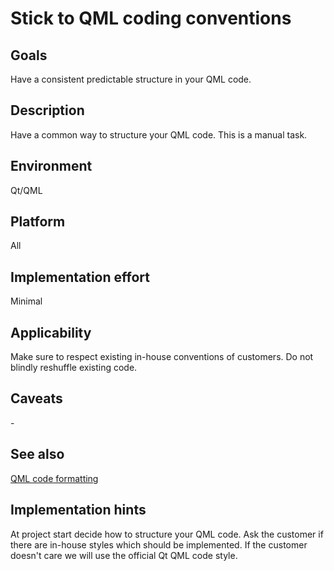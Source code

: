 # Stick to QML coding conventions

## Goals

Have a consistent predictable structure in your QML code.

## Description

Have a common way to structure your QML code. This is a manual task.

## Environment

Qt/QML

## Platform

All

## Implementation effort

Minimal

## Applicability

Make sure to respect existing in-house conventions of customers. Do not blindly reshuffle existing code.

## Caveats

\-

## See also

[QML code formatting](https://toolbox.basyskom.com/17)

## Implementation hints

At project start decide how to structure your QML code. Ask the customer if there are in-house styles which should be implemented. If the customer doesn't care we will use the official Qt QML code style.

